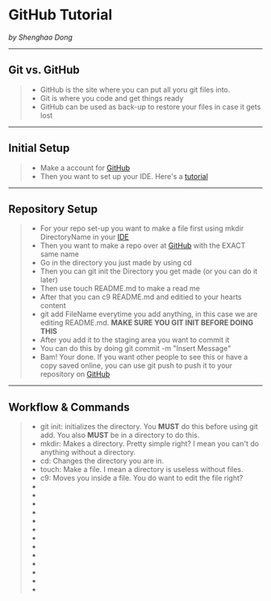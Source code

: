 # GitHub Tutorial

_by Shenghao Dong_

---
## Git vs. GitHub
> - GitHub is the site where you can put all yoru git files into.  
> - Git is where you code and get things ready   
> - GitHub can be used as back-up to restore your files in case it gets lost  

---
## Initial Setup
> - Make a account for [GitHub](github.com)  
> - Then you want to set up your IDE. Here's a [tutorial](https://docs.google.com/presentation/d/1t3isDyU7pL84iU5s0UehTuGxhPMFC3Obs38xudrd49o/edit)


---
## Repository Setup
> - For your repo set-up you want to make a file first using mkdir DirectoryName in your [IDE](ide.cs50.io)  
> - Then you want to make a repo over at [GitHub](github.com) with the EXACT same name   
> - Go in the directory you just made by using cd   
> - Then you can git init the Directory you get made (or you can do it later)   
> - Then use touch README.md to make a read me   
> - After that you can c9 README.md and editied to your hearts content   
> - git add FileName everytime you add anything, in this case we are editing README.md. **MAKE SURE YOU GIT INIT BEFORE DOING THIS**   
> - After you add it to the staging area you want to commit it   
> - You can do this by doing git commit -m "Insert Message"   
> - Bam! Your done. If you want other people to see this or have a copy saved online, you can use git push to push it to your repository on [GitHub](Github.com)   


---
## Workflow & Commands
> - git init: initializes the directory. You **MUST** do this before using git add. You also **MUST** be in a directory to do this.
> - mkdir: Makes a directory. Pretty simple right? I mean you can't do anything without a directory.
> - cd: Changes the directory you are in.
> - touch: Make a file. I mean a directory is useless without files.
> - c9: Moves you inside a file. You do want to edit the file right?
> - 
> - 
> - 
> - 
> - 
> - 
> - 
> - 
> - 
> - 
> - 
> - 
> - 

